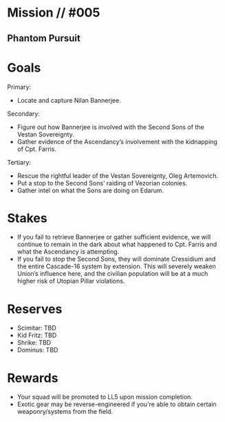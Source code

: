 # Mission // #005
## Phantom Pursuit
# Goals
Primary:
- Locate and capture Nilan Bannerjee.

Secondary:
- Figure out how Bannerjee is involved with the Second Sons of the Vestan Sovereignty.
- Gather evidence of the Ascendancy’s involvement with the kidnapping of Cpt. Farris.

Tertiary:
- Rescue the rightful leader of the Vestan Sovereignty, Oleg Artemovich.
- Put a stop to the Second Sons’ raiding of Vezorian colonies.
- Gather intel on what the Sons are doing on Edarum.

# Stakes
- If you fail to retrieve Bannerjee or gather sufficient evidence, we will continue to remain in the dark about what happened to Cpt. Farris and what the Ascendancy is attempting.
- If you fail to stop the Second Sons, they will dominate Cressidium and the entire Cascade-16 system by extension. This will severely weaken Union’s influence here, and the civilian population will be at a much higher risk of Utopian Pillar violations.

# Reserves
- Scimitar: TBD
- Kid Fritz: TBD
- Shrike: TBD
- Dominus: TBD

# Rewards
- Your squad will be promoted to LL5 upon mission completion.
- Exotic gear may be reverse-engineered if you're able to obtain certain weaponry/systems from the field.